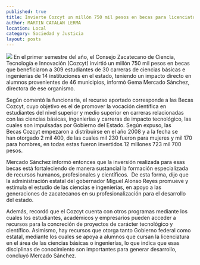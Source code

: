 ```yaml
---
published: true
title: Invierte Cozcyt un millón 750 mil pesos en becas para licenciaturas e ingenierias
author: MARTIN CATALAN LERMA
location: Local
category: Sociedad y Justicia
layout: posts
---
```


![](http://i.imgur.com/JPFq34ym.jpg)
En el primer semestre del año, el Consejo Zacatecano de Ciencia, Tecnología e Innovación (Cozcyt) invirtió un millón 750 mil pesos en becas que beneficiaron a 309 estudiantes de 30 carreras de ciencias básicas e ingenierías de 14 instituciones en el estado, teniendo un impacto directo en alumnos provenientes de 46 municipios, informó Gema Mercado Sánchez, directora de ese organismo.

Según comentó la funcionaria, el recurso aportado corresponde a las Becas Cozcyt, cuyo objetivo es el de promover la vocación científica en estudiantes del nivel superior y medio superior en carreras relacionadas con las ciencias básicas, ingenierías y carreras de impacto tecnológico, las cuales son impulsadas por Gobierno del Estado.
Según expuso, las Becas Cozcyt empezaron a distribuirse en el año 2008 y a la fecha se han otorgado 2 mil 400, de las cuales mil 230 fueron para mujeres y mil 170 para hombres, en todas estas fueron invertidos 12 millones 723 mil 700 pesos.

Mercado Sánchez informó entonces que la inversión realizada para esas becas está fortaleciendo de manera sustancial la formación especializada de recursos humanos, profesionales y científicos.
 De esta forma, dijo que la administración estatal del gobernador Miguel Alonso Reyes promueve y estimula el estudio de las ciencias e ingenierías, en apoyo a las generaciones de zacatecanos en su profesionalización para el desarrollo del estado.

Además, recordó que el Cozcyt cuenta con otros programas mediante los cuales los estudiantes, académicos y empresarios pueden acceder a recursos para la concreción de proyectos de carácter tecnológico y científico.
Asimismo, hay recursos que otorga tanto Gobierno federal como estatal, mediante los cuales se apoya a alumnos que cursan la licenciatura en el área de las ciencias básicas o ingenierías, lo que indica que esas disciplinas de conocimiento son importantes para generar desarrollo, concluyó Mercado Sánchez. 
